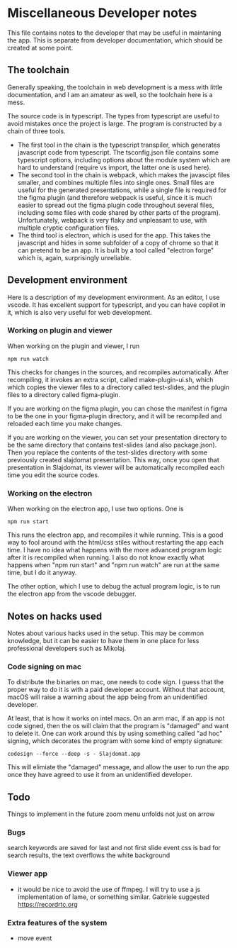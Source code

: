 # Miscellaneous Developer notes

This file contains notes to the developer that may be useful in maintaning the app. This is separate from developer documentation, which should be created at some point.



## The toolchain

Generally speaking, the toolchain in web development is a mess with little documentation, and I am an amateur as well, so the toolchain here is a mess.


The source code is in typescript. The types from typescript are useful to avoid mistakes once the project is large. The program is constructed by a chain of three tools. 

- The first tool in the chain is the typescript transpiler, which generates javascript code from typescript.  The tsconfig.json file contains some typescript options, including options about the module system which are hard to understand (require vs import, the latter one is used here).
- The second tool in the chain is webpack, which makes the javascipt files smaller, and combines multiple files into single ones. Small files are useful for the generated presentations, while a single file is required for the figma plugin (and therefore webpack is useful, since it is much easier to spread out the figma plugin code throughout several files, including some files with code shared by other parts of the program).  Unfortunately, webpack is very flaky and unpleasant to use, with multiple cryptic configuration files.
- The third tool is electron, which is used for the app. This takes the javascript and hides in some subfolder of a copy of chrome so that it can pretend to be an app. It is built by a tool called "electron forge" which is, again, surprisingly unreliable.


## Development environment

Here is a description of my development environment. As an editor, I use vscode. It has excellent support for typescript, and you can have copilot in it, which is also very useful for web development.

### Working on plugin and viewer
When working on the plugin and viewer, I run 

    npm run watch

This checks for changes in the sources, and recompiles automatically. After recompiling, it invokes an extra script, called make-plugin-ui.sh, which which copies the viewer files to a directory called test-slides, and the plugin files to a directory called figma-plugin. 

If you are working on the figma plugin, you can chose the manifest in figma to be the one in your figma-plugin directory, and it will be recompiled and reloaded each time you make changes.

If you are working on the viewer, you can set your presentation directory to be the same directory that contains test-slides (and also package.json). Then you replace the contents of the test-slides directory with some previously created slajdomat presentation. This way, once you open that presentation in Slajdomat, its viewer will be automatically recompiled each time you edit the source codes. 

### Working on the electron

When working on the electron app, I use two options. One is 

    npm run start

This runs the electron app, and recompiles it while running. This is a good way to fool around with the html/css stiles without restarting the app each time. I have no idea what happens with the more advanced program logic after it is recompiled when running. I also do not know exactly what happens when "npm run start" and "npm run watch" are run at the same time, but I do it anyway. 

The other option, which I use to debug the actual program logic, is to run the electron app from the vscode debugger. 




## Notes on hacks used 
Notes about various hacks used in the setup. This may be common knowledge, but it can be easier to have them in one place for less professional developers such as Mikolaj.



### Code signing on mac

To distribute the binaries on mac, one needs to code sign. I guess that the proper way to do it is with a paid developer account. Without that account, macOS will raise a warning about the app being from an unidentified developer.

At least, that is how it works on intel macs. On an arm mac, if an app is not code signed, then the os will claim that the program is "damaged" and want to delete it. One can work around this by using something called "ad hoc" signing, which decorates the program with some kind of empty signature: 

    codesign --force --deep -s - Slajdomat.app

This will elimiate the "damaged" message, and allow the user to run the app once they have agreed to use it from an unidentified developer. 


## Todo
Things to implement in the future
zoom menu unfolds not just on arrow


### Bugs
search keywords are saved for last and not first slide event
css is bad for search results, the text overflows the white background

### Viewer app
- it would be nice to avoid the use of ffmpeg. I will try to use a js implementation of lame, or something similar. Gabriele suggested  https://recordrtc.org 



### Extra features of the system
- move event



